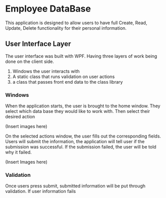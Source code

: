 # Employee DataBase
This application is designed to allow users to have full
Create, Read, Update, Delete functionality for their personal
information. 

## User Interface Layer
The user interface was built with WPF. Having three layers of work
being done on the client side. 

1. Windows the user interacts with
2. A static class that runs validation on user actions
3. a class that passes front end data to the class library

### Windows
When the application starts, the user is brought to the home window.
They select which data base they would like to work with. Then
select their desired action

(Insert images here)

On the selected actions window, the user fills out the corresponding
fields. Users will submit the information, the application will tell
user if the submission was successful. If the submission failed, the
user will be told why it failed.

(Insert Images here)

### Validation
Once users press submit, submitted information will be put through
validation. If user information fails
